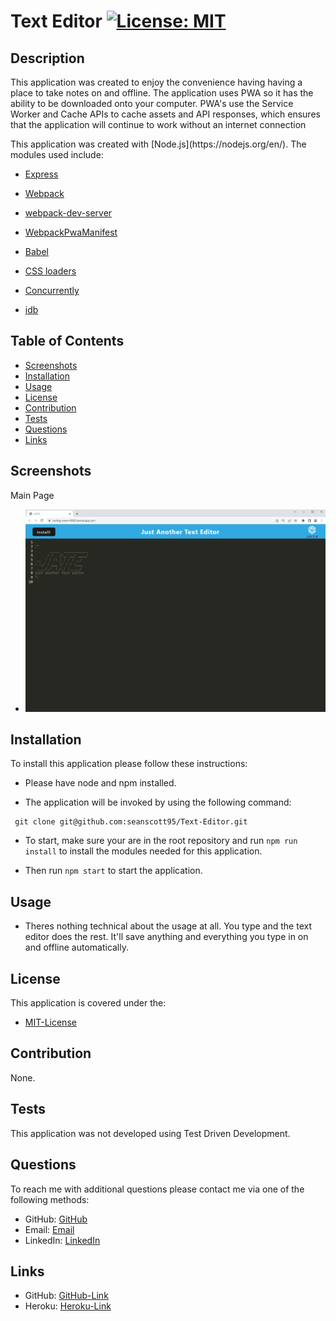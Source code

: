 # Text Editor [![License: MIT](https://img.shields.io/badge/License-MIT-yellow.svg)](https://opensource.org/licenses/MIT)

## Description
<p> This application was created to enjoy the convenience having having a place to take notes on and offline. The application uses PWA so it has the ability to be downloaded onto your computer. PWA's use the Service Worker and Cache APIs to cache assets and API responses, which ensures that the application will continue to work without an internet connection</p>

<p>This application was created with [Node.js](https://nodejs.org/en/). The modules used include:</p>

- [Express](https://expressjs.com/)

- [Webpack](https://webpack.js.org/)

- [webpack-dev-server](https://webpack.js.org/configuration/dev-server/)

- [WebpackPwaManifest](https://www.npmjs.com/package/webpack-pwa-manifest)

- [Babel](https://babeljs.io/)

- [CSS loaders](https://www.npmjs.com/package/css-loader)

- [Concurrently](https://www.npmjs.com/package/concurrently)

- [idb](https://www.npmjs.com/package/idb)

    
## Table of Contents 
- [Screenshots](#Screenshots)
- [Installation](#Installation)
- [Usage](#Usage)
- [License](#License)
- [Contribution](#Contribution)
- [Tests](#Tests)
- [Questions](#Questions)
- [Links](#Links)

## Screenshots

<p>Main Page</p>

- ![Main-Page](./client/src/images/jate.png)

## Installation 
<p>To install this application please follow these instructions:</p>

- Please have node and npm installed.

- The application will be invoked by using the following command:

 ```
  git clone git@github.com:seanscott95/Text-Editor.git
 ```

- To start, make sure your are in the root repository and run ```npm run install``` to install the modules needed for this application.

- Then run ```npm start``` to start the application.

## Usage 
- Theres nothing technical about the usage at all. You type and the text editor does the rest. It'll save anything and everything you type in on and offline automatically.

## License 
<p> This application is covered under the:</p>

- [MIT-License](https://opensource.org/licenses/MIT)

## Contribution 
<p> None.</p>

## Tests 
<p> This application was not developed using Test Driven Development.</p>

## Questions 
<p> To reach me with additional questions please contact me via one of the following methods: </p>

- GitHub: [GitHub](https://github.com/seanscott95)
- Email: [Email](mailto:seanms418@gmail.com)
- LinkedIn: [LinkedIn](https://www.linkedin.com/in/sean-scott-18ba07225/)

## Links
- GitHub: [GitHub-Link](https://github.com/seanscott95/Text-Editor)
- Heroku: [Heroku-Link](https://boiling-wave-43662.herokuapp.com/)